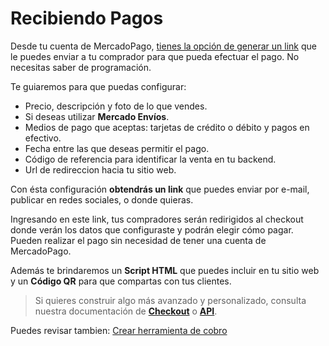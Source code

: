 # Recibiendo Pagos

Desde tu cuenta de MercadoPago, [tienes la opción de generar un link](https://www.mercadopago.com.ar/tools/create) que le puedes enviar a tu comprador para que pueda efectuar el pago. No necesitas saber de programación.  

Te guiaremos para que puedas configurar:

* Precio, descripción y foto de lo que vendes. 
* Si deseas utilizar **Mercado Envíos**.
* Medios de pago que aceptas: tarjetas de crédito o débito y pagos en efectivo.
* Fecha entre las que deseas permitir el pago.
* Código de referencia para identificar la venta en tu backend.
* Url de redireccion hacia tu sitio web.

Con ésta configuración **obtendrás un link** que puedes enviar por e-mail, publicar en redes sociales, o donde quieras. 

Ingresando en este link, tus compradores serán redirigidos al checkout donde verán los datos que configuraste y podrán elegir cómo pagar. Pueden realizar el pago sin necesidad de tener una cuenta de MercadoPago.

Además te brindaremos un **Script HTML** que puedes incluir en tu sitio web y un **Código QR**  para que compartas con tus clientes.

> Si quieres construir algo más avanzado y personalizado, consulta nuestra documentación de **[Checkout](/guides/payments/web-checkout/introduction.es.md)** o **[API](/guides/payments/api/introduction.es.md)**.

Puedes revisar tambien: [Crear herramienta de cobro](https://www.mercadopago.com.ar/tools/create)

